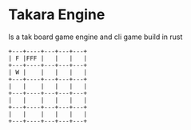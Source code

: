 # Takara Engine

Is a tak board game engine and cli game build in rust

```
+---+----+---+---+---+
| F |FFF |   |   |   |
+---+----+---+---+---+
| W |    |   |   |   |
+---+----+---+---+---+
|   |    |   |   |   |
+---+----+---+---+---+
|   |    |   |   |   |
+---+----+---+---+---+
|   |    |   |   |   |
+---+----+---+---+---+
```
